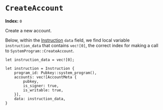 # `CreateAccount`

**Index:** `0`

Create a new account.

Below, within the [Instruction] `data` field, we find local variable `instruction_data` that contains `vec![0]`, the correct index for making a call to `SystemProgram::CreateAccount`. 

```rust,ignore
let instruction_data = vec![0];

let instruction = Instruction {
    program_id: Pubkey::system_program(),
    accounts: vec![AccountMeta {
        pubkey,
        is_signer: true,
        is_writable: true,
    }],
    data: instruction_data,
}
```

<!-- Internal -->
[Instruction]: ../program/instructions-and-messages.md#instructions
